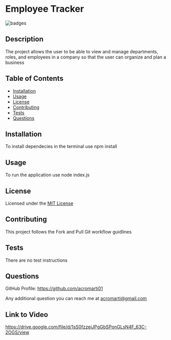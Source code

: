 # Employee Tracker

![badges](https://img.shields.io/badge/license-MIT_License-brightgreen)

## Description

The project allows the user to be able to view and manage departments, roles, and employees in a company
so that the user can organize and plan a business

## Table of Contents

- [Installation](#installation)
- [Usage](#usage)
- [License](#license)
- [Contributing](#contributing)
- [Tests](#tests)
- [Questions](#questions)


## Installation

To install dependecies in the terminal use npm install

## Usage

To run the application use node index.js

## License

Licensed under the <a href="./LICENSE.txt">MIT License</a>

## Contributing

This project follows the Fork and Pull Git workflow guidlines

## Tests

There are no test instructions

## Questions

GitHub Profile: <a href="https://github.com/acromarti01">https://github.com/acromarti01</a>

Any additional question you can reach me at <u>acromarti@gmail.com</u>

## Link to Video

https://drive.google.com/file/d/1sS0fzzeiJPgGbSPonGLsN4F_63C-2OGS/view




